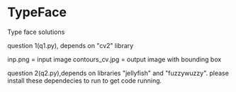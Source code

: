 # TypeFace
Type face solutions


question 1(q1.py), depends on "cv2" library

inp.png = input image
contours_cv.jpg = output image with bounding box

question 2(q2.py),depends on libraries "jellyfish" and "fuzzywuzzy".
please install these dependecies to run to get code running.
